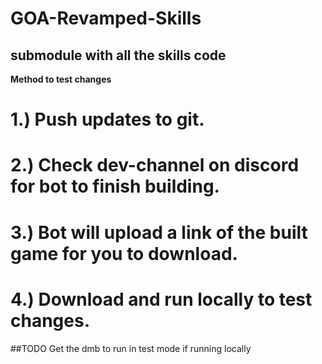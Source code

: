 # GOA-Revamped-Skills
submodule with all the skills code
---

**Method to test changes**

# 1.) Push updates to git.

# 2.) Check dev-channel on discord for bot to finish building.

# 3.) Bot will upload a link of the built game for you to download.

# 4.) Download and run locally to test changes.


##TODO Get the dmb to run in test mode if running locally